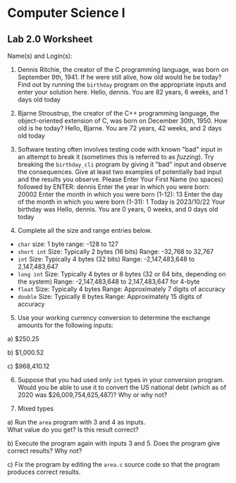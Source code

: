 
# Computer Science I 
## Lab 2.0 Worksheet

Name(s) and Login(s):



1. Dennis Ritchie, the creator of the C programming language,
was born on September 9th, 1941.  If he were still alive,
how old would he be today?  Find out by running the `birthday`
program on the appropriate inputs and enter your solution here.
Hello, dennis.  You are 82 years, 6 weeks, and 1 days old today



2. Bjarne Stroustrup, the creator of the C++ programming
language, the object-oriented extension of C, was born on
December 30th, 1950.  How old is he today?
Hello, Bjarne.  You are 72 years, 42 weeks, and 2 days old today



3. Software testing often involves testing code with known
"bad" input in an attempt to break it (sometimes this is
referred to as *fuzzing*).  Try breaking the `birthday_cli`
program by giving it "bad" input and observe the consequences.
Give at least two examples of potentially bad input and the
results you observe.
Please Enter Your First Name (no spaces) followed by ENTER: dennis
Enter the year in which you were born: 20002
Enter the month in which you were born (1-12): 13
Enter the day of the month in which you were born (1-31): 1
Today is 2023/10/22
Your birthday was
Hello, dennis.  You are 0 years, 0 weeks, and 0 days old today



4. Complete all the size and range entries below.

* `char`
size: 1 byte
range: -128 to 127
* `short int`
Size: Typically 2 bytes (16 bits)
Range: -32,768 to 32,767
* `int`
Size: Typically 4 bytes (32 bits)
Range: -2,147,483,648 to 2,147,483,647
* `long int`
Size: Typically 4 bytes or 8 bytes (32 or 64 bits, depending on the system)
Range: -2,147,483,648 to 2,147,483,647 for 4-byte
* `float`
Size: Typically 4 bytes
Range: Approximately 7 digits of accuracy
* `double`
Size: Typically 8 bytes
Range: Approximately 15 digits of accuracy

5. Use your working currency conversion to determine
the exchange amounts for the following inputs:

  a) $250.25

  b) $1,000.52

  c) $968,410.12



6. Suppose that you had used only `int` types
in your conversion program.  Would you be able
to use it to convert the US national debt
(which as of 2020 was \$26,009,754,625,487)?
Why or why not?




7. Mixed types

a) Run the `area` program with 3 and 4 as inputs.  
What value do you get?  Is this result correct?


b) Execute the program again with inputs 3 and 5.
Does the program give correct results?  Why not?


c) Fix the program by editing the `area.c` source
code so that the program produces correct results.
